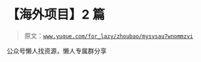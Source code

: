 # 【海外项目】2 篇

> 原文：[`www.yuque.com/for_lazy/zhoubao/mysvsau7wnommzvi`](https://www.yuque.com/for_lazy/zhoubao/mysvsau7wnommzvi)

公众号懒人找资源，懒人专属群分享
